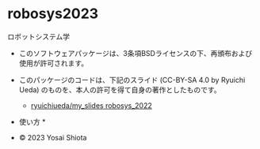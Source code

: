 # robosys2023
ロボットシステム学

* このソフトウェアパッケージは、3条項BSDライセンスの下、再頒布および使用が許可されます。

* このパッケージのコードは、下記のスライド (CC-BY-SA 4.0 by Ryuichi Ueda) のものを、本人の許可を得て自身の著作としたものです。
	* [ryuichiueda/my_slides robosys_2022](https://github.com/ryuichiueda/my_slides/tree/master/robosys_2022)

* 使い方
	*

* © 2023 Yosai Shiota
